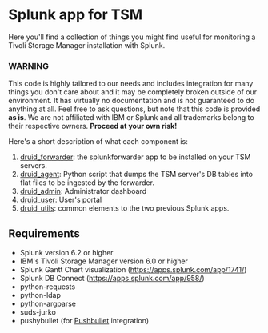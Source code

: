 # Splunk app for TSM

Here you'll find a collection of things you might find useful for monitoring a Tivoli Storage Manager installation with Splunk.

### WARNING
This code is highly tailored to our needs and includes integration for many things you don't care about
and it may be completely broken outside of our environment. It has virtually no documentation and
is not guaranteed to do anything at all. Feel free to ask questions, but note that this code is
provided **as is**. We are not affiliated with IBM or Splunk and all trademarks belong to their
respective owners. **Proceed at your own risk!**

Here's a short description of what each component is:

1. [druid_forwarder](druid_forwarder): the splunkforwarder app to be installed on your TSM servers.
2. [druid_agent](druid_agent): Python script that dumps the TSM server's DB tables into flat files to be ingested by the forwarder.
3. [druid_admin](druid_admin): Administrator dashboard
4. [druid_user](druid_user): User's portal
5. [druid_utils](druid_utils): common elements to the two previous Splunk apps.

## Requirements
* Splunk version 6.2 or higher
* IBM's Tivoli Storage Manager version 6.0 or higher
* Splunk Gantt Chart visualization (https://apps.splunk.com/app/1741/)
* Splunk DB Connect (https://apps.splunk.com/app/958/)
* python-requests
* python-ldap
* python-argparse
* suds-jurko
* pushybullet (for [Pushbullet](https://www.pushbullet.com/) integration)
